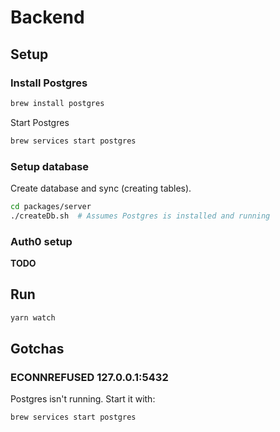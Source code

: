 # Backend

## Setup

### Install Postgres

```bash
brew install postgres
```

Start Postgres

```bash
brew services start postgres
```

### Setup database

Create database and sync (creating tables).

```bash
cd packages/server
./createDb.sh  # Assumes Postgres is installed and running
```

### Auth0 setup

**TODO**

## Run

```bash
yarn watch
```

## Gotchas

### ECONNREFUSED 127.0.0.1:5432

Postgres isn't running. Start it with:

```bash
brew services start postgres
```
